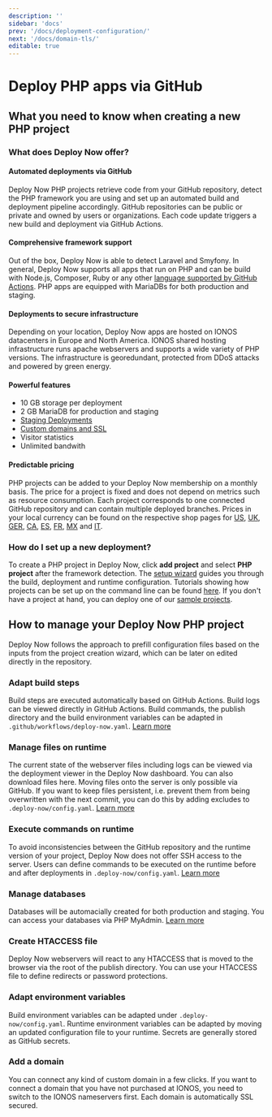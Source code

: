 ```yaml
---
description: ''
sidebar: 'docs'
prev: '/docs/deployment-configuration/'
next: '/docs/domain-tls/'
editable: true
---
```


# Deploy PHP apps via GitHub

## What you need to know when creating a new PHP project

### What does Deploy Now offer?

#### Automated deployments via GitHub

Deploy Now PHP projects retrieve code from your GitHub repository, detect the PHP framework you are using and set up an automated build and deployment pipeline accordingly. GitHub repositories can be public or private and owned by users or organizations. Each code update triggers a new build and deployment via GitHub Actions.

#### Comprehensive framework support

Out of the box, Deploy Now is able to detect Laravel and Smyfony. In general, Deploy Now supports all apps that run on PHP and can be build with Node.js, Composer, Ruby or any other [language supported by GitHub Actions](https://docs.github.com/en/get-started/learning-about-github/github-language-support). PHP apps are equipped with MariaDBs for both production and staging.

#### Deployments to secure infrastructure

Depending on your location, Deploy Now apps are hosted on IONOS datacenters in Europe and North America. IONOS shared hosting infrastructure runs apache webservers and supports a wide variety of PHP versions. The infrastructure is georedundant, protected from DDoS attacks and powered by green energy.

#### Powerful features

- 10 GB storage per deployment
- 2 GB MariaDB for production and staging
- [Staging Deployments](/docs/staging-deployments/)
- [Custom domains and SSL](/docs/domain-tls/)
- Visitor statistics
- Unlimited bandwith

#### Predictable pricing

PHP projects can be added to your Deploy Now membership on a monthly basis. The price for a project is fixed and does not depend on metrics such as resource consumption. Each project corresponds to one connected GitHub repository and can contain multiple deployed branches. Prices in your local currency can be found on the respective shop pages for [US](https://www.ionos.com/hosting/deploy-now), [UK](https://www.ionos.co.uk/hosting/deploy-now), [GER](https://www.ionos.de/hosting/deploy-now), [CA](https://www.ionos.ca/hosting/deploy-now), [ES](https://www.ionos.es/alojamiento/deploy-now), [FR](https://www.ionos.fr/hebergement/deploy-now), [MX](https://www.ionos.mx/alojamiento/deploy-now) and [IT](https://www.ionos.it/hosting/deploy-now). 

### How do I set up a new deployment?

To create a PHP project in Deploy Now, click **add project** and select **PHP project** after the framework detection. The [setup wizard](/docs/from-repo/) guides you through the build, deployment and runtime configuration. Tutorials showing how projects can be set up on the command line can be found [here](docs/from-cmd-line). If you don't have a project at hand, you can deploy one of our [sample projects](/docs/framework-samples).

## How to manage your Deploy Now PHP project

Deploy Now follows the approach to prefill configuration files based on the inputs from the project creation wizard, which can be later on edited directly in the repository.

### Adapt build steps

Build steps are executed automatically based on GitHub Actions. Build logs can be viewed directly in GitHub Actions. Build commands, the publish directory and the build environment variables can be adapted in `.github/workflows/deploy-now.yaml`. [Learn more](/docs/github-actions-customization/)

### Manage files on runtime

The current state of the webserver files including logs can be viewed via the deployment viewer in the Deploy Now dashboard. You can also download files here. Moving files onto the server is only possible via GitHub. If you want to keep files persistent, i.e. prevent them from being overwritten with the next commit, you can do this by adding excludes to `.deploy-now/config.yaml`. [Learn more](/docs/deployment-configuration/)

### Execute commands on runtime

To avoid inconsistencies between the GitHub repository and the runtime version of your project, Deploy Now does not offer SSH access to the server. Users can define commands to be executed on the runtime before and after deployments in `.deploy-now/config.yaml`. [Learn more](/docs/deployment-configuration/)

### Manage databases

Databases will be automacially created for both production and staging. You can access your databases via PHP MyAdmin. [Learn more](/docs/runtime-configuration/)

### Create HTACCESS file

Deploy Now webservers will react to any HTACCESS that is moved to the browser via the root of the publish directory. You can use your HTACCESS file to define redirects or password protections.

### Adapt environment variables

Build environment variables can be adapted under `.deploy-now/config.yaml`. Runtime environment variables can be adapted by moving an updated configuration file to your runtime. Secrets are generally stored as GitHub secrets. 

### Add a domain

You can connect any kind of custom domain in a few clicks. If you want to connect a domain that you have not purchased at IONOS, you need to switch to the IONOS nameservers first. Each domain is automatically SSL secured.



